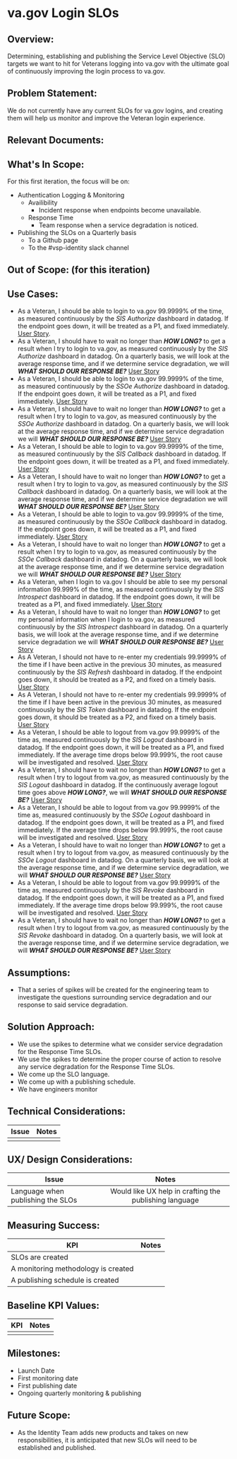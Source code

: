 # va.gov Login SLOs

## Overview: 
Determining, establishing and publishing the Service Level Objective (SLO) targets we want to hit for Veterans logging into va.gov with the ultimate goal of continuously improving the login process to va.gov. 

## Problem Statement: 
We do not currently have any current SLOs for va.gov logins, and creating them will help us monitor and improve the Veteran login experience.

## Relevant Documents:

## What's In Scope: 
For this first iteration, the focus will be on:
* Authentication Logging & Monitoring
  * Availibility
    * Incident response when endpoints become unavailable.
  * Response Time
    * Team response when a service degradation is noticed.
* Publishing the SLOs on a Quarterly basis
  * To a Github page
  * To the #vsp-identity slack channel


## Out of Scope: (for this iteration)


## Use Cases:
- As a Veteran, I should be able to login to va.gov 99.9999% of the time, as measured continuously by the _SIS Authorize_ dashboard in datadog. If the endpoint goes down, it will be treated as a P1, and fixed immediately.  [User Story](https://app.zenhub.com/workspaces/identity-5f5bab705a94c9001ba33734/issues/gh/department-of-veterans-affairs/va.gov-team/76838).
- As a Veteran, I should have to wait no longer than ***HOW LONG?*** to get a result when I try to login to va.gov, as measured continuously by the _SIS Authorize_ dashboard in datadog. On a quarterly basis, we will look at the average response time, and if we determine service degradation, we will ***WHAT SHOULD OUR RESPONSE BE?***       [User Story](https://app.zenhub.com/workspaces/identity-5f5bab705a94c9001ba33734/issues/gh/department-of-veterans-affairs/va.gov-team/76848)
- As a Veteran, I should be able to login to va.gov 99.9999% of the time, as measured continuously by the _SSOe Authorize_ dashboard in datadog. If the endpoint goes down, it will be treated as a P1, and fixed immediately. [User Story](https://app.zenhub.com/workspaces/identity-5f5bab705a94c9001ba33734/issues/gh/department-of-veterans-affairs/va.gov-team/76867)
- As a Veteran, I should have to wait no longer than ***HOW LONG?*** to get a result when I try to login to va.gov, as measured continuously by the _SSOe Authorize_ dashboard in datadog. On a quarterly basis, we will look at the average response time, and if we determine service degradation we will ***WHAT SHOULD OUR RESPONSE BE?*** [User Story](https://app.zenhub.com/workspaces/identity-5f5bab705a94c9001ba33734/issues/gh/department-of-veterans-affairs/va.gov-team/76865)
- As a Veteran, I should be able to login to va.gov 99.9999% of the time, as measured continuously by the _SIS Callback_ dashboard in datadog. If the endpoint goes down, it will be treated as a P1, and fixed immediately. [User Story](https://app.zenhub.com/workspaces/identity-5f5bab705a94c9001ba33734/issues/gh/department-of-veterans-affairs/va.gov-team/76868)
- As a Veteran, I should have to wait no longer than ***HOW LONG?*** to get a result when I try to login to va.gov, as measured continuously by the _SIS Callback_ dashboard in datadog. On a quarterly basis, we will look at the average response time, and if we determine service degradation we will ***WHAT SHOULD OUR RESPONSE BE?*** [User Story](https://app.zenhub.com/workspaces/identity-5f5bab705a94c9001ba33734/issues/gh/department-of-veterans-affairs/va.gov-team/76870)
- As a Veteran, I should be able to login to va.gov 99.9999% of the time, as measured continuously by the _SSOe Callback_ dashboard in datadog. If the endpoint goes down, it will be treated as a P1, and fixed immediately. [User Story](https://app.zenhub.com/workspaces/identity-5f5bab705a94c9001ba33734/issues/gh/department-of-veterans-affairs/va.gov-team/76872)
- As a Veteran, I should have to wait no longer than ***HOW LONG?*** to get a result when I try to login to va.gov, as measured continuously by the _SSOe Callback_ dashboard in datadog. On a quarterly basis, we will look at the average response time, and if we determine service degradation we will ***WHAT SHOULD OUR RESPONSE BE?*** [User Story](https://app.zenhub.com/workspaces/identity-5f5bab705a94c9001ba33734/issues/gh/department-of-veterans-affairs/va.gov-team/76871)
- As a Veteran, when I login to va.gov I should be able to see my personal information 99.999% of the time, as measured continuously by the _SIS Introspect_ dashboard in datadog. If the endpoint goes down, it will be treated as a P1, and fixed immediately. [User Story](https://app.zenhub.com/workspaces/identity-5f5bab705a94c9001ba33734/issues/gh/department-of-veterans-affairs/va.gov-team/76873)
- As a Veteran, I should have to wait no longer than ***HOW LONG?*** to get my personal information when I login to va.gov, as measured continuously by the _SIS Introspect_ dashboard in datadog. On a quarterly basis, we will look at the average response time, and if we determine service degradation we will ***WHAT SHOULD OUR RESPONSE BE?*** [User Story](https://app.zenhub.com/workspaces/identity-5f5bab705a94c9001ba33734/issues/gh/department-of-veterans-affairs/va.gov-team/76874)
- As A Veteran, I should not have to re-enter my credentials 99.9999% of the time if I have been active in the previous 30 minutes, as measured continuously by the _SIS Refresh_ dashboard in datadog. If the endpoint goes down, it should be treated as a P2, and fixed on a timely basis. [User Story](https://app.zenhub.com/workspaces/identity-5f5bab705a94c9001ba33734/issues/gh/department-of-veterans-affairs/va.gov-team/76876)
- As A Veteran, I should not have to re-enter my credentials 99.9999% of the time if I have been active in the previous 30 minutes, as measured continuously by the _SIS Token_ dashboard in datadog. If the endpoint goes down, it should be treated as a P2, and fixed on a timely basis. [User Story](https://app.zenhub.com/workspaces/identity-5f5bab705a94c9001ba33734/issues/gh/department-of-veterans-affairs/va.gov-team/76879)
- As a Veteran, I should be able to logout from va.gov 99.9999% of the time as, measured continuously by the _SIS Logout_ dashboard in datadog. If the endpoint goes down, it will be treated as a P1, and fixed immediately. If the average time drops below 99.999%, the root cause will be investigated and resolved. [User Story](https://app.zenhub.com/workspaces/identity-5f5bab705a94c9001ba33734/issues/gh/department-of-veterans-affairs/va.gov-team/76884)
- As a Veteran, I should have to wait no longer than ***HOW LONG?*** to get a result when I try to logout from va.gov, as measured continuously by the _SIS Logout_ dashboard in datadog. If the continuously average logout time goes above ***HOW LONG?***, we will ***WHAT SHOULD OUR RESPONSE BE?*** [User Story](https://app.zenhub.com/workspaces/identity-5f5bab705a94c9001ba33734/issues/gh/department-of-veterans-affairs/va.gov-team/76890)
- As a Veteran, I should be able to logout from va.gov 99.9999% of the time as, measured continuously by the _SSOe Logout_ dashboard in datadog. If the endpoint goes down, it will be treated as a P1, and fixed immediately. If the average time drops below 99.999%, the root cause will be investigated and resolved. [User Story](https://app.zenhub.com/workspaces/identity-5f5bab705a94c9001ba33734/issues/gh/department-of-veterans-affairs/va.gov-team/76885)
- As a Veteran, I should have to wait no longer than ***HOW LONG?*** to get a result when I try to logout from va.gov, as measured continuously by the _SSOe Logout_ dashboard in datadog. On a quarterly basis, we will look at the average response time, and if we determine service degradation, we will ***WHAT SHOULD OUR RESPONSE BE?***  [User Story](https://app.zenhub.com/workspaces/identity-5f5bab705a94c9001ba33734/issues/gh/department-of-veterans-affairs/va.gov-team/76891)
- As a Veteran, I should be able to logout from va.gov 99.9999% of the time as, measured continuously by the _SIS Revoke_ dashboard in datadog. If the endpoint goes down, it will be treated as a P1, and fixed immediately. If the average time drops below 99.999%, the root cause will be investigated and resolved. [User Story](https://app.zenhub.com/workspaces/identity-5f5bab705a94c9001ba33734/issues/gh/department-of-veterans-affairs/va.gov-team/76886)
- As a Veteran, I should have to wait no longer than ***HOW LONG?*** to get a result when I try to logout from va.gov, as measured continuously by the _SIS Revoke_ dashboard in datadog. On a quarterly basis, we will look at the average response time, and if we determine service degradation, we will ***WHAT SHOULD OUR RESPONSE BE?*** [User Story](https://app.zenhub.com/workspaces/identity-5f5bab705a94c9001ba33734/issues/gh/department-of-veterans-affairs/va.gov-team/76892)

## Assumptions:
* That a series of spikes will be created for the engineering team to investigate the questions surrounding service degradation and our response to said service degradation.

## Solution Approach: 
* We use the spikes to determine what we consider service degradation for the Response Time SLOs.
* We use the spikes to determine the proper course of action to resolve any service degradation for the Response Time SLOs.
* We come up the SLO language.
* We come up with a publishing schedule.
* We have engineers monitor
  
## Technical Considerations:
| Issue         | Notes         | 
| ------------- |:-------------:| 
| |               |

## UX/ Design Considerations:
| Issue         | Notes         | 
| ------------- |:-------------:| 
| Language when publishing the SLOs |   Would like UX help in crafting the publishing language          |


## Measuring Success:
| KPI           | Notes         | 
| ------------- |:-------------:| 
| SLOs are created |               |
| A monitoring methodology is created |               |
| A publishing schedule is created |               |


## Baseline KPI Values:
| KPI           | Notes         | 
| ------------- |:-------------:| 
|  |               |


## Milestones:
* Launch Date
* First monitoring date
* First publishing date
* Ongoing quarterly monitoring & publishing


## Future Scope:
* As the Identity Team adds new products and takes on new responsibilities, it is anticipated that new SLOs will need to be established and published.
